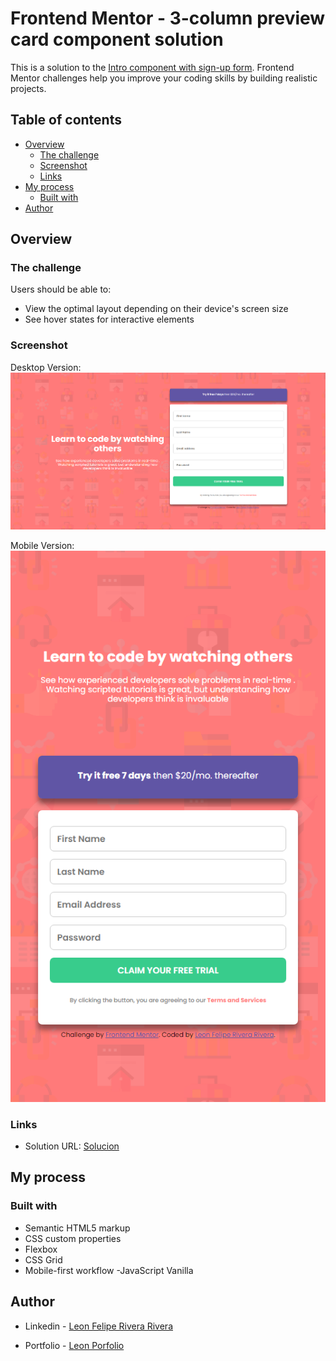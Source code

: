 # Frontend Mentor - 3-column preview card component solution

This is a solution to the [Intro component with sign-up form](https://www.frontendmentor.io/challenges/intro-component-with-signup-form-5cf91bd49edda32581d28fd1). Frontend Mentor challenges help you improve your coding skills by building realistic projects. 

## Table of contents

- [Overview](#overview)
  - [The challenge](#the-challenge)
  - [Screenshot](#screenshot)
  - [Links](#links)
- [My process](#my-process)
  - [Built with](#built-with)
- [Author](#author)


## Overview

### The challenge

Users should be able to:

- View the optimal layout depending on their device's screen size
- See hover states for interactive elements

### Screenshot

Desktop Version:
![Desktop](./my-design/desktop.png)


Mobile Version: 
![Mobile](./my-design/mobile.png)

### Links

- Solution URL: [Solucion](https://intro-fcomponent-leonrv3.netlify.app)

## My process

### Built with

- Semantic HTML5 markup
- CSS custom properties
- Flexbox
- CSS Grid
- Mobile-first workflow
-JavaScript Vanilla

## Author

- Linkedin - [Leon Felipe Rivera Rivera](https://www.linkedin.com/in/leon-felipe-rivera-rivera-b2799620a/)

- Portfolio - [Leon Porfolio](https://portfolio-leonfeliperivera.netlify.app/)
